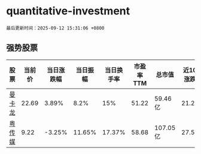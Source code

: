 # quantitative-investment

`最后更新时间：2025-09-12 15:31:06 +0800`

## 强势股票

|股票|当前价|当日涨跌幅|当日振幅|当日换手率|市盈率TTM|总市值|近10日涨跌幅|
|----|----|----|----|----|----|----|----|
|[曼卡龙](https://xueqiu.com/S/SZ300945)|22.69|3.89%|8.2%|15%|51.22|59.46亿|21.21%|
|[粤传媒](https://xueqiu.com/S/SZ002181)|9.22|-3.25%|11.65%|17.37%|58.68|107.05亿|27.52%|
